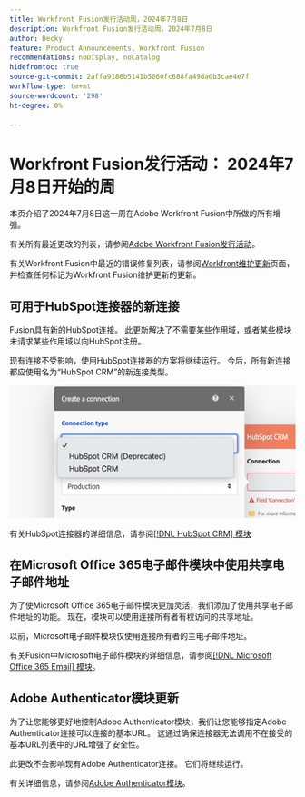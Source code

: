 ```yaml
---
title: Workfront Fusion发行活动周，2024年7月8日
description: Workfront Fusion发行活动周，2024年7月8日
author: Becky
feature: Product Announcements, Workfront Fusion
recommendations: noDisplay, noCatalog
hidefromtoc: true
source-git-commit: 2affa9186b5141b5660fc688fa49da6b3cae4e7f
workflow-type: tm+mt
source-wordcount: '298'
ht-degree: 0%

---
```


# Workfront Fusion发行活动： 2024年7月8日开始的周

本页介绍了2024年7月8日这一周在Adobe Workfront Fusion中所做的所有增强。

有关所有最近更改的列表，请参阅[Adobe Workfront Fusion发行活动](../../../product-announcements/product-releases/fusion-release-activity/fusion-release-activity.md)。

有关Workfront Fusion中最近的错误修复列表，请参阅[Workfront维护更新](https://experienceleague.adobe.com/docs/workfront-known-issues/releases/current-updates.html)页面，并检查任何标记为Workfront Fusion维护更新的更新。

## 可用于HubSpot连接器的新连接

Fusion具有新的HubSpot连接。 此更新解决了不需要某些作用域，或者某些模块未请求某些作用域以向HubSpot注册。

现有连接不受影响，使用HubSpot连接器的方案将继续运行。 今后，所有新连接都应使用名为“HubSpot CRM”的新连接类型。

![新HubSpot连接](/help/quicksilver/product-announcements/product-releases/fusion-release-activity/assets/new-hubspot-connection.png)

有关HubSpot连接器的详细信息，请参阅[[!DNL HubSpot CRM] 模块](/help/quicksilver/workfront-fusion/apps-and-their-modules/hubspot-crm-modules.md)

## 在Microsoft Office 365电子邮件模块中使用共享电子邮件地址

为了使Microsoft Office 365电子邮件模块更加灵活，我们添加了使用共享电子邮件地址的功能。 现在，模块可以使用连接所有者有权访问的共享地址。

以前，Microsoft电子邮件模块仅使用连接所有者的主电子邮件地址。

有关Fusion中Microsoft电子邮件模块的详细信息，请参阅[[!DNL Microsoft Office 365 Email] 模块](/help/quicksilver/workfront-fusion/apps-and-their-modules/microsoft-365-email-modules.md)。

## Adobe Authenticator模块更新

为了让您能够更好地控制Adobe Authenticator模块，我们让您能够指定Adobe Authenticator连接可以连接的基本URL。 这通过确保连接器无法调用不在接受的基本URL列表中的URL增强了安全性。

此更改不会影响现有Adobe Authenticator连接。 它们将继续运行。

有关详细信息，请参阅[Adobe Authenticator模块](/help/quicksilver/workfront-fusion/apps-and-their-modules/adobe-authenticator-modules.md)。


